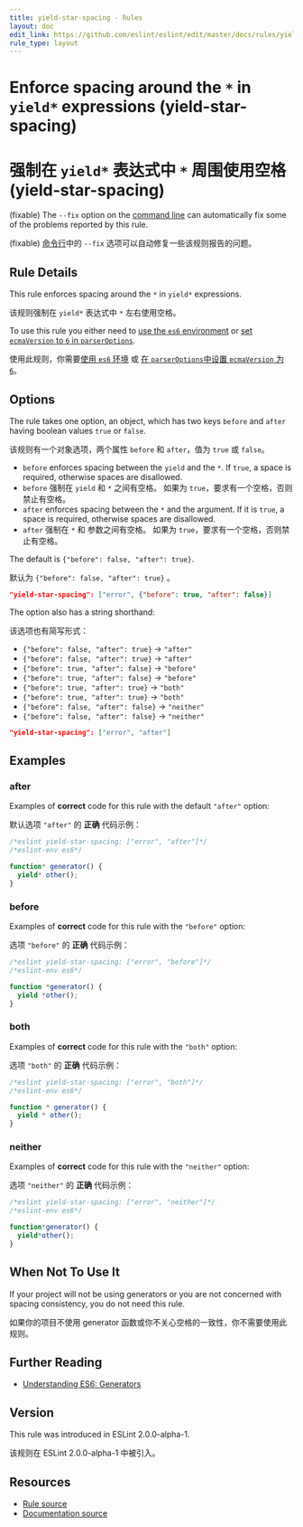 ```yaml
---
title: yield-star-spacing - Rules
layout: doc
edit_link: https://github.com/eslint/eslint/edit/master/docs/rules/yield-star-spacing.md
rule_type: layout
---
```

<!-- Note: No pull requests accepted for this file. See README.md in the root directory for details. -->

# Enforce spacing around the `*` in `yield*` expressions (yield-star-spacing)

# 强制在 `yield*` 表达式中 `*` 周围使用空格  (yield-star-spacing)

(fixable) The `--fix` option on the [command line](../user-guide/command-line-interface#fixing-problems) can automatically fix some of the problems reported by this rule.

(fixable) [命令行](../user-guide/command-line-interface#fixing-problems)中的 `--fix` 选项可以自动修复一些该规则报告的问题。

## Rule Details

This rule enforces spacing around the `*` in `yield*` expressions.

该规则强制在 `yield*` 表达式中 `*` 左右使用空格。

To use this rule you either need to [use the `es6` environment](../user-guide/configuring#specifying-environments) or
[set `ecmaVersion` to `6` in `parserOptions`](../user-guide/configuring#specifying-parser-options).

使用此规则，你需要[使用 `es6` 环境](../user-guide/configuring#specifying-environments) 或
[在 `parserOptions`中设置 `ecmaVersion` 为 `6`](../user-guide/configuring#specifying-parser-options)。

## Options

The rule takes one option, an object, which has two keys `before` and `after` having boolean values `true` or `false`.

该规则有一个对象选项，两个属性 `before` 和 `after`，值为 `true` 或 `false`。

* `before` enforces spacing between the `yield` and the `*`.
  If `true`, a space is required, otherwise spaces are disallowed.
* `before` 强制在 `yield` 和 `*` 之间有空格。
  如果为 `true`，要求有一个空格，否则禁止有空格。
* `after` enforces spacing between the `*` and the argument.
  If it is `true`, a space is required, otherwise spaces are disallowed.
* `after` 强制在 `*` 和 参数之间有空格。
  如果为 `true`，要求有一个空格，否则禁止有空格。

The default is `{"before": false, "after": true}`.

默认为 `{"before": false, "after": true}` 。

```json
"yield-star-spacing": ["error", {"before": true, "after": false}]
```

The option also has a string shorthand:

该选项也有简写形式：

* `{"before": false, "after": true}` → `"after"`
* `{"before": false, "after": true}` → `"after"`
* `{"before": true, "after": false}` → `"before"`
* `{"before": true, "after": false}` → `"before"`
* `{"before": true, "after": true}` → `"both"`
* `{"before": true, "after": true}` → `"both"`
* `{"before": false, "after": false}` → `"neither"`
* `{"before": false, "after": false}` → `"neither"`

```json
"yield-star-spacing": ["error", "after"]
```

## Examples

### after

Examples of **correct** code for this rule with the default `"after"` option:

默认选项 `"after"` 的 **正确** 代码示例：

```js
/*eslint yield-star-spacing: ["error", "after"]*/
/*eslint-env es6*/

function* generator() {
  yield* other();
}
```

### before

Examples of **correct** code for this rule with the `"before"` option:

选项 `"before"` 的 **正确** 代码示例：

```js
/*eslint yield-star-spacing: ["error", "before"]*/
/*eslint-env es6*/

function *generator() {
  yield *other();
}
```

### both

Examples of **correct** code for this rule with the `"both"` option:

选项 `"both"` 的 **正确** 代码示例：

```js
/*eslint yield-star-spacing: ["error", "both"]*/
/*eslint-env es6*/

function * generator() {
  yield * other();
}
```

### neither

Examples of **correct** code for this rule with the `"neither"` option:

选项 `"neither"` 的 **正确** 代码示例：

```js
/*eslint yield-star-spacing: ["error", "neither"]*/
/*eslint-env es6*/

function*generator() {
  yield*other();
}
```

## When Not To Use It

If your project will not be using generators or you are not concerned with spacing consistency, you do not need this rule.

如果你的项目不使用 generator 函数或你不关心空格的一致性，你不需要使用此规则。

## Further Reading

* [Understanding ES6: Generators](https://leanpub.com/understandinges6/read/#leanpub-auto-generators)

## Version

This rule was introduced in ESLint 2.0.0-alpha-1.

该规则在 ESLint 2.0.0-alpha-1 中被引入。

## Resources

* [Rule source](https://github.com/eslint/eslint/tree/master/lib/rules/yield-star-spacing.js)
* [Documentation source](https://github.com/eslint/eslint/tree/master/docs/rules/yield-star-spacing.md)
